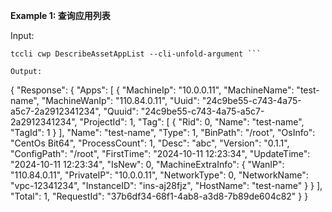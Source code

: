 **Example 1: 查询应用列表**



Input: 

```
tccli cwp DescribeAssetAppList --cli-unfold-argument ```

Output: 
```
{
    "Response": {
        "Apps": [
            {
                "MachineIp": "10.0.0.11",
                "MachineName": "test-name",
                "MachineWanIp": "110.84.0.11",
                "Uuid": "24c9be55-c743-4a75-a5c7-2a2912341234",
                "Quuid": "24c9be55-c743-4a75-a5c7-2a2912341234",
                "ProjectId": 1,
                "Tag": [
                    {
                        "Rid": 0,
                        "Name": "test-name",
                        "TagId": 1
                    }
                ],
                "Name": "test-name",
                "Type": 1,
                "BinPath": "/root",
                "OsInfo": "CentOs Bit64",
                "ProcessCount": 1,
                "Desc": "abc",
                "Version": "0.1.1",
                "ConfigPath": "/root",
                "FirstTime": "2024-10-11 12:23:34",
                "UpdateTime": "2024-10-11 12:23:34",
                "IsNew": 0,
                "MachineExtraInfo": {
                    "WanIP": "110.84.0.11",
                    "PrivateIP": "10.0.0.11",
                    "NetworkType": 0,
                    "NetworkName": "vpc-12341234",
                    "InstanceID": "ins-aj28fjz",
                    "HostName": "test-name"
                }
            }
        ],
        "Total": 1,
        "RequestId": "37b6df34-68f1-4ab8-a3d8-7b89de604c82"
    }
}
```

